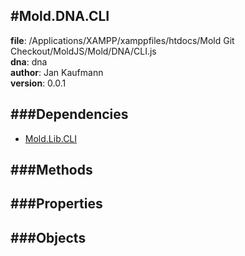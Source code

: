 
#Mold.DNA.CLI
---------------------------------------

__file__: /Applications/XAMPP/xamppfiles/htdocs/Mold Git Checkout/MoldJS/Mold/DNA/CLI.js  
__dna__: dna  
__author__: Jan Kaufmann  
__version__: 0.0.1  
	






###Dependencies
--------------

* [Mold.Lib.CLI](../../Mold/Lib/CLI.md) 



   
###Methods
--------------
 

 
  
###Properties
-------------


 

###Objects
------------



		
